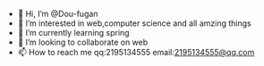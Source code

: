 - 👋 Hi, I’m @Dou-fugan
- 👀 I’m interested in web,computer science and all amzing things
- 🌱 I’m currently learning spring
- 💞️ I’m looking to collaborate on web
- 📫 How to reach me qq:2195134555 email:2195134555@qq.com

<!---
Dou-fugan/Dou-fugan is a ✨ special ✨ repository because its `README.md` (this file) appears on your GitHub profile.
You can click the Preview link to take a look at your changes.
--->
